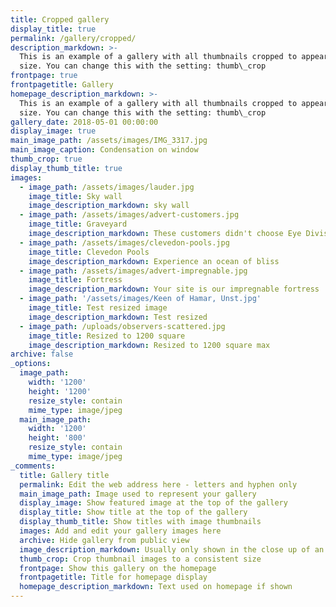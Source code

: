 ```yaml
---
title: Cropped gallery
display_title: true
permalink: /gallery/cropped/
description_markdown: >-
  This is an example of a gallery with all thumbnails cropped to appear the same
  size. You can change this with the setting: thumb\_crop
frontpage: true
frontpagetitle: Gallery
homepage_description_markdown: >-
  This is an example of a gallery with all thumbnails cropped to appear the same
  size. You can change this with the setting: thumb\_crop
gallery_date: 2018-05-01 00:00:00
display_image: true
main_image_path: /assets/images/IMG_3317.jpg
main_image_caption: Condensation on window
thumb_crop: true
display_thumb_title: true
images:
  - image_path: /assets/images/lauder.jpg
    image_title: Sky wall
    image_description_markdown: sky wall
  - image_path: /assets/images/advert-customers.jpg
    image_title: Graveyard
    image_description_markdown: These customers didn't choose Eye Division
  - image_path: /assets/images/clevedon-pools.jpg
    image_title: Clevedon Pools
    image_description_markdown: Experience an ocean of bliss
  - image_path: /assets/images/advert-impregnable.jpg
    image_title: Fortress
    image_description_markdown: Your site is our impregnable fortress
  - image_path: '/assets/images/Keen of Hamar, Unst.jpg'
    image_title: Test resized image
    image_description_markdown: Test resized
  - image_path: /uploads/observers-scattered.jpg
    image_title: Resized to 1200 square
    image_description_markdown: Resized to 1200 square max
archive: false
_options:
  image_path:
    width: '1200'
    height: '1200'
    resize_style: contain
    mime_type: image/jpeg
  main_image_path:
    width: '1200'
    height: '800'
    resize_style: contain
    mime_type: image/jpeg
_comments:
  title: Gallery title
  permalink: Edit the web address here - letters and hyphen only
  main_image_path: Image used to represent your gallery
  display_image: Show featured image at the top of the gallery
  display_title: Show title at the top of the gallery
  display_thumb_title: Show titles with image thumbnails
  images: Add and edit your gallery images here
  archive: Hide gallery from public view
  image_description_markdown: Usually only shown in the close up of an image
  thumb_crop: Crop thumbnail images to a consistent size
  frontpage: Show this gallery on the homepage
  frontpagetitle: Title for homepage display
  homepage_description_markdown: Text used on homepage if shown
---
```


